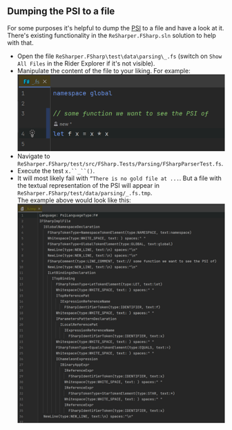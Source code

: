 ## Dumping the PSI to a file

For some purposes it's helpful to dump the [PSI](https://www.jetbrains.com/help/resharper/sdk/PSI.html) to a file and have a look at it.  
There's existing functionality in the `ReSharper.FSharp.sln` solution to help with that.
- Open the file `ReSharper.FSharp\test\data\parsing\_.fs` (switch on `Show All Files` in the Rider Explorer if it's not visible).
- Manipulate the content of the file to your liking. For example:  
![code for psi](./images/screenshot_of_code_for_psi.png)
- Navigate to `ReSharper.FSharp/test/src/FSharp.Tests/Parsing/FSharpParserTest.fs`.
- Execute the test `x.``_``()`.
- It will most likely fail with `“There is no gold file at ...`. But a file with the textual representation of the PSI will appear in `ReSharper.FSharp/test/data/parsing/_.fs.tmp`.  
  The example above would look like this:  
![dumped psi](./images/screenshot_of_dumped_psi.png)
